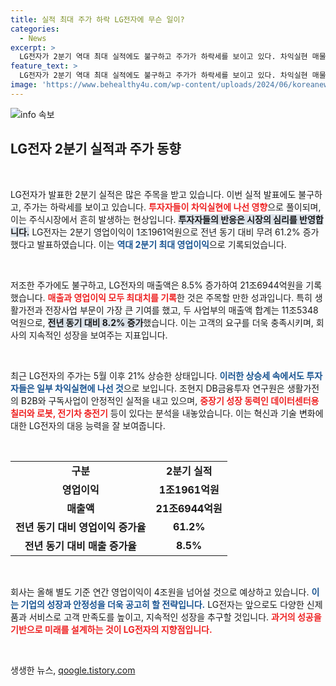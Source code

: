 ```yaml
---
title: 실적 최대 주가 하락 LG전자에 무슨 일이?
categories:
  - News
excerpt: >
  LG전자가 2분기 역대 최대 실적에도 불구하고 주가가 하락세를 보이고 있다. 차익실현 매물이 출회되며, 안정적인 성장이 기대되는 가운데도 투자자들의 반응은 엇갈리고 있다. 지금 바로 클릭해 더 자세한 내용을 확인하세요!
feature_text: >
  LG전자가 2분기 역대 최대 실적에도 불구하고 주가가 하락세를 보이고 있다. 차익실현 매물이 출회되며, 안정적인 성장이 기대되는 가운데도 투자자들의 반응은 엇갈리고 있다. 지금 바로 클릭해 더 자세한 내용을 확인하세요!
image: 'https://www.behealthy4u.com/wp-content/uploads/2024/06/koreanews.jpg'
---
```


<p><img src="https://www.behealthy4u.com/wp-content/uploads/2024/06/koreanews.jpg" alt="info 속보" /></p>

<h2 data-ke-size="size26">LG전자 2분기 실적과 주가 동향</h2>

<p data-ke-size="size16">&nbsp;</p>

<p>LG전자가 발표한 2분기 실적은 많은 주목을 받고 있습니다. 이번 실적 발표에도 불구하고, 주가는 하락세를 보이고 있습니다. <b><span style="color: #ee2323;">투자자들이 차익실현에 나선 영향</span></b>으로 풀이되며, 이는 주식시장에서 흔히 발생하는 현상입니다. <b><span style="background-color: #21538527;">투자자들의 반응은 시장의 심리를 반영합니다.</span></b> LG전자는 2분기 영업이익이 1조1961억원으로 전년 동기 대비 무려 61.2% 증가했다고 발표하였습니다. 이는 <b><span style="color: #1a5490;">역대 2분기 최대 영업이익</span></b>으로 기록되었습니다.</p>

<p data-ke-size="size16">&nbsp;</p>

<p>저조한 주가에도 불구하고, LG전자의 매출액은 8.5% 증가하여 21조6944억원을 기록했습니다. <b><span style="color: #ee2323;">매출과 영업이익 모두 최대치를 기록</span></b>한 것은 주목할 만한 성과입니다. 특히 생활가전과 전장사업 부문이 가장 큰 기여를 했고, 두 사업부의 매출액 합계는 11조5348억원으로, <b><span style="background-color: #21538527;">전년 동기 대비 8.2% 증가</span></b>했습니다. 이는 고객의 요구를 더욱 충족시키며, 회사의 지속적인 성장을 보여주는 지표입니다.</p>

<p data-ke-size="size16">&nbsp;</p>

<p>최근 LG전자의 주가는 5월 이후 21% 상승한 상태입니다. <b><span style="color: #1a5490;">이러한 상승세 속에서도 투자자들은 일부 차익실현에 나선 것</span></b>으로 보입니다. 조현지 DB금융투자 연구원은 생활가전의 B2B와 구독사업이 안정적인 실적을 내고 있으며, <b><span style="color: #ee2323;">중장기 성장 동력인 데이터센터용 칠러와 로봇, 전기차 충전기</span></b> 등이 있다는 분석을 내놓았습니다. 이는 혁신과 기술 변화에 대한 LG전자의 대응 능력을 잘 보여줍니다.</p>

<p data-ke-size="size16">&nbsp;</p>

<table style="width: 100%; text-align: center;">
    <tr>
        <td style="text-align: center; height: 17px;"><b>구분</b></td>
        <td style="text-align: center; height: 17px;"><b>2분기 실적</b></td>
    </tr>
    <tr>
        <td style="text-align: center; height: 17px;"><b>영업이익</b></td>
        <td style="text-align: center; height: 17px;"><b>1조1961억원</b></td>
    </tr>
    <tr>
        <td style="text-align: center; height: 17px;"><b>매출액</b></td>
        <td style="text-align: center; height: 17px;"><b>21조6944억원</b></td>
    </tr>
    <tr>
        <td style="text-align: center; height: 17px;"><b>전년 동기 대비 영업이익 증가율</b></td>
        <td style="text-align: center; height: 17px;"><b>61.2%</b></td>
    </tr>
    <tr>
        <td style="text-align: center; height: 17px;"><b>전년 동기 대비 매출 증가율</b></td>
        <td style="text-align: center; height: 17px;"><b>8.5%</b></td>
    </tr>
</table>

<p data-ke-size="size16">&nbsp;</p>

<p>회사는 올해 별도 기준 연간 영업이익이 4조원을 넘어설 것으로 예상하고 있습니다. <b><span style="color: #1a5490;">이는 기업의 성장과 안정성을 더욱 공고히 할 전략입니다.</span></b> LG전자는 앞으로도 다양한 신제품과 서비스로 고객 만족도를 높이고, 지속적인 성장을 추구할 것입니다. <b><span style="color: #ee2323;">과거의 성공을 기반으로 미래를 설계하는 것이 LG전자의 지향점입니다.</span></b></p>

<p data-ke-size="size16">&nbsp;</p>
생생한 뉴스, <a href="https://qoogle.tistory.com" rel="dofollow">qoogle.tistory.com</a>



